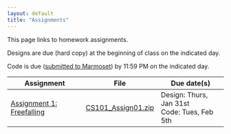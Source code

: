 ```yaml
---
layout: default
title: "Assignments"
---
```


This page links to homework assignments.

Designs are due (hard copy) at the beginning of class on the indicated day.

Code is due (<a href="../submitting.html">submitted to Marmoset</a>) by 11:59 PM on the indicated day.

Assignment | File | Due date(s)
---------- | ---- | -----------
[Assignment 1: Freefalling](assign01.html) | [CS101\_Assign01.zip](CS101_Assign01.zip) | Design: Thurs, Jan 31st<br>Code: Tues, Feb 5th

<!--
[Assignment 2: Calendar](assign02.html) | [CS101\_Assign02.zip](CS101_Assign02.zip) | MS1 Design: Fri, Sept 14th<br>MS1 Code: Wed, Sept 19th<br>MS2 Design: Fri, Sept 21st<br>MS2 Code: Wed, Sept 26th
[Assignment 3: Dominoes](assign03.html) | [CS101\_Assign03.zip](CS101_Assign03.zip) | MS1 Code: Wed, Oct 10th<br>MS2 Design: Fri, Oct 12th<br>MS2 Code: Thurs, Oct 18th
[Assignment 4: Roulette](assign04.html) | [CS101\_Assign04.zip](CS101_Assign04.zip) | Code: Wed, Oct 24th
[Assignment 5: Struct Exercises](assign05.html) | n/a | Wed, Nov 14th
[Assignment 6: Chomp! Chomp! Chomp!](assign06.html) | [CS101\_Assign06.zip](CS101_Assign06.zip) | MS1 Code: Thur, Nov 29th<br>MS2 Code: Thurs, Dec 6th
-->

<!-- vim:set wrap: ­-->
<!-- vim:set linebreak: -->
<!-- vim:set nolist: -->
